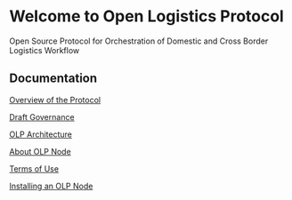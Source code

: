# Welcome to Open Logistics Protocol

Open Source Protocol for Orchestration of Domestic and Cross Border Logistics Workflow

## Documentation

[Overview of the Protocol]()

[Draft Governance]()

[OLP Architecture]()

[About OLP Node](aboutOLPNode.md)

[Terms of Use](termsOfUse.md)

[Installing an OLP Node]()
